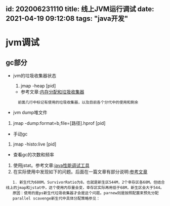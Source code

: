 id: 202006231110
title: 线上JVM运行调试
date: 2021-04-19 09:12:08
tags: "java开发"
---------

# jvm调试

## gc部分

* jvm的垃圾收集器状态
  1. jmap -heap [pid]
    * 参考文章:[内存分配和垃圾收集器](/2020/06/23/2019/jvmXmSurvivor/)
    ```aidl
      前面几行中标记有使用的垃圾收集器，以及目前各个分代中的使用和剩余
    ```

* jvm dump堆文件
 1. jmap -dump:format=b,file=[路径].hprof [pid]

* 手动gc
 1. jmap -histo:live [pid]  
 
* 查看gc的次数和频率
 1. 使用jstat。参考文章:[java性能调试工具](https://docs.qq.com/sheet/DWWZ5WnNiSG5Yb1pl?tab=BB08J2)
 2. 在实际使用中发现如下的问题。后面在一篇文章有部分说明:[参考文章](https://blog.csdn.net/luzhensmart/article/details/82563734)
 ```aidl
    1. 新生代为680M。SurvivorRatio为8。也就是新生区544M，2个幸存区各68M。但结合线上的jmap和jstat中，这个使用内存量会变，幸存区实际再用低于68M，新生区会大于544。
    原因：使用的是ps新生代垃圾收集器才会是这个问题。parnew则是按照配置来预先分配
    parallel scavenge新生代中具体分配策略参见： 
```
 